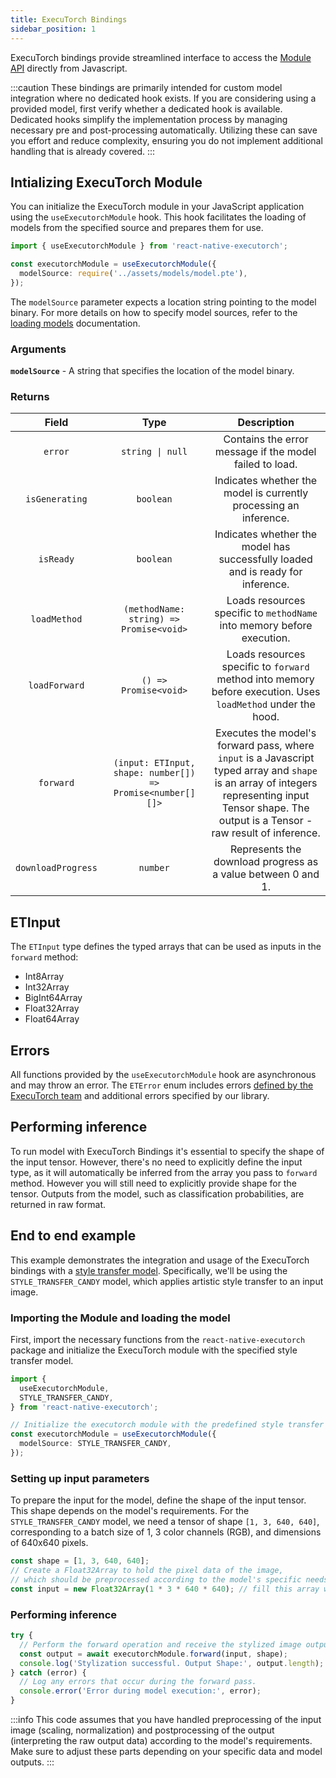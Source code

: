 ```yaml
---
title: ExecuTorch Bindings
sidebar_position: 1
---
```


ExecuTorch bindings provide streamlined interface to access the [Module API](https://pytorch.org/executorch/stable/extension-module.html) directly from Javascript.

:::caution
These bindings are primarily intended for custom model integration where no dedicated hook exists. If you are considering using a provided model, first verify whether a dedicated hook is available. Dedicated hooks simplify the implementation process by managing necessary pre and post-processing automatically. Utilizing these can save you effort and reduce complexity, ensuring you do not implement additional handling that is already covered.
:::

## Intializing ExecuTorch Module

You can initialize the ExecuTorch module in your JavaScript application using the `useExecutorchModule` hook. This hook facilitates the loading of models from the specified source and prepares them for use.

```typescript
import { useExecutorchModule } from 'react-native-executorch';

const executorchModule = useExecutorchModule({
  modelSource: require('../assets/models/model.pte'),
});
```

The `modelSource` parameter expects a location string pointing to the model binary. For more details on how to specify model sources, refer to the [loading models](../fundamentals/loading-models.md) documentation.

### Arguments

**`modelSource`** - A string that specifies the location of the model binary.

### Returns

|       Field        |                            Type                            |                                                                                             Description                                                                                             |
| :----------------: | :--------------------------------------------------------: | :-------------------------------------------------------------------------------------------------------------------------------------------------------------------------------------------------: |
|      `error`       |              <code>string &#124; null</code>               |                                                                       Contains the error message if the model failed to load.                                                                       |
|   `isGenerating`   |                         `boolean`                          |                                                                  Indicates whether the model is currently processing an inference.                                                                  |
|     `isReady`      |                         `boolean`                          |                                                           Indicates whether the model has successfully loaded and is ready for inference.                                                           |
|    `loadMethod`    |          `(methodName: string) => Promise<void>`           |                                                               Loads resources specific to `methodName` into memory before execution.                                                                |
|   `loadForward`    |                   `() => Promise<void>`                    |                                            Loads resources specific to `forward` method into memory before execution. Uses `loadMethod` under the hood.                                             |
|     `forward`      | `(input: ETInput, shape: number[]) => Promise<number[][]>` | Executes the model's forward pass, where `input` is a Javascript typed array and `shape` is an array of integers representing input Tensor shape. The output is a Tensor - raw result of inference. |
| `downloadProgress` |                          `number`                          |                                                                    Represents the download progress as a value between 0 and 1.                                                                     |

## ETInput

The `ETInput` type defines the typed arrays that can be used as inputs in the `forward` method:

- Int8Array
- Int32Array
- BigInt64Array
- Float32Array
- Float64Array

## Errors

All functions provided by the `useExecutorchModule` hook are asynchronous and may throw an error. The `ETError` enum includes errors [defined by the ExecuTorch team](https://github.com/pytorch/executorch/blob/release/0.7/runtime/core/error.h) and additional errors specified by our library.

## Performing inference

To run model with ExecuTorch Bindings it's essential to specify the shape of the input tensor. However, there's no need to explicitly define the input type, as it will automatically be inferred from the array you pass to `forward` method. However you will still need to explicitly provide shape for the tensor. Outputs from the model, such as classification probabilities, are returned in raw format.

## End to end example

This example demonstrates the integration and usage of the ExecuTorch bindings with a [style transfer model](../computer-vision/useStyleTransfer.md). Specifically, we'll be using the `STYLE_TRANSFER_CANDY` model, which applies artistic style transfer to an input image.

### Importing the Module and loading the model

First, import the necessary functions from the `react-native-executorch` package and initialize the ExecuTorch module with the specified style transfer model.

```typescript
import {
  useExecutorchModule,
  STYLE_TRANSFER_CANDY,
} from 'react-native-executorch';

// Initialize the executorch module with the predefined style transfer model.
const executorchModule = useExecutorchModule({
  modelSource: STYLE_TRANSFER_CANDY,
});
```

### Setting up input parameters

To prepare the input for the model, define the shape of the input tensor. This shape depends on the model's requirements. For the `STYLE_TRANSFER_CANDY` model, we need a tensor of shape `[1, 3, 640, 640]`, corresponding to a batch size of 1, 3 color channels (RGB), and dimensions of 640x640 pixels.

```typescript
const shape = [1, 3, 640, 640];
// Create a Float32Array to hold the pixel data of the image,
// which should be preprocessed according to the model's specific needs.
const input = new Float32Array(1 * 3 * 640 * 640); // fill this array with your image data
```

### Performing inference

```typescript
try {
  // Perform the forward operation and receive the stylized image output.
  const output = await executorchModule.forward(input, shape);
  console.log('Stylization successful. Output Shape:', output.length);
} catch (error) {
  // Log any errors that occur during the forward pass.
  console.error('Error during model execution:', error);
}
```

:::info
This code assumes that you have handled preprocessing of the input image (scaling, normalization) and postprocessing of the output (interpreting the raw output data) according to the model's requirements. Make sure to adjust these parts depending on your specific data and model outputs.
:::

